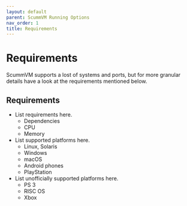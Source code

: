 ```yaml
---
layout: default
parent: ScummVM Running Options
nav_order: 1
title: Requirements
---
```


# Requirements

ScummVM supports a lost of systems and ports, but for more granular details have a look at the requirements mentioned below.

## Requirements

- List requirements here.
	- Dependencies
	- CPU
	- Memory
- List supported platforms here.
	- Linux, Solaris
	- Windows
	- macOS
	- Android phones
	- PlayStation
- List unofficially supported platforms here.
	- PS 3
	- RISC OS
	- Xbox
